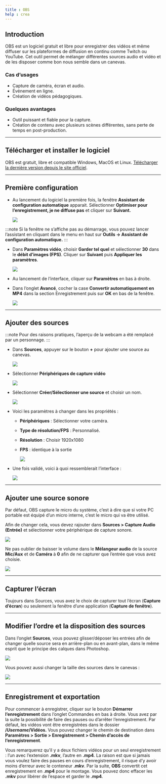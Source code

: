 ```yaml
---
title : OBS
help : crea
---
```


## Introduction

OBS est un logiciel gratuit et libre pour enregistrer des vidéos et même diffuser sur les plateformes de diffusion en continu comme Twitch ou YouTube. Cet outil permet de mélanger différentes sources audio et vidéo et de les disposer comme bon nous semble dans un canevas. 

### Cas d’usages

- Capture de caméra, écran et audio.
- Événement en ligne.
- Création de vidéos pédagogiques.

### Quelques avantages

- Outil puissant et fiable pour la capture.
- Création de contenu avec plusieurs scènes différentes, sans perte de temps en post-production.

---

## Télécharger et installer le logiciel

OBS est gratuit, libre et compatible Windows, MacOS et Linux. [Télécharger la dernière version depuis le site officiel](https://obsproject.com/fr). 

---

## Première configuration

- Au lancement du logiciel la première fois, la fenêtre **Assistant de configuration automatique** apparait. Sélectionner **Optimiser pour l’enregistrement, je ne diffuse pas** et cliquer sur **Suivant.**
    
    ![](/img/docs/obs1.webp)
    
:::note
    Si la fenêtre ne s’affiche pas au démarrage, vous pouvez lancer l’assistant en cliquant dans le menu en haut sur **Outils → Assistant de configuration automatique.**
:::
    

- Dans **Paramètres vidéo**, choisir **Garder tel quel** et sélectionner **30** dans le **débit d’images (FPS)**. Cliquer sur **Suivant** puis **Appliquer les paramètres**.
    
    ![](/img/docs/obs2.webp)
    

- Au lancement de l’interface, cliquer sur **Paramètres** en bas à droite.
- Dans l’onglet **Avancé**, cocher la case **Convertir automatiquement en MP4** dans la section Enregistrement puis sur **OK** en bas de la fenêtre.
    
    ![](/img/docs/obs3.webp)
    
---

## Ajouter des sources

:::note
Pour des raisons pratiques, l’aperçu de la webcam a été remplacé par un personnage.
:::

- Dans **Sources**, appuyer sur le bouton **+** pour ajouter une source au canevas.
    
    ![](/img/docs/obs4.webp)
    

- Sélectionner **Périphériques de capture vidéo**
    
    ![](/img/docs/obs5.webp)
    
- Sélectionner **Créer/Sélectionner une source** et choisir un nom.
    
    ![](/img/docs/obs6.webp)
    
- Voici les paramètres à changer dans les propriétés :
    - **Périphériques** : Sélectionner votre caméra.
    - **Type de résolution/FPS** : Personnalisé.
    - **Résolution** : Choisir 1920x1080
    - **FPS** : identique à la sortie
        
        ![](/img/docs/obs7.webp)
        
- Une fois validé, voici à quoi ressemblerait l’interface :
    
    ![](/img/docs/obs8.webp)
    

---

## Ajouter une source sonore

Par défaut, OBS capture le micro du système, c’est à dire que si votre PC portable est équipé d’un micro interne, c’est le micro qui va être utilisé. 

Afin de changer cela, vous devez rajouter dans **Sources > Capture Audio (Entrée)** et sélectionner votre périphérique de capture sonore. 

![](/img/docs/obs9.webp)

Ne pas oublier de baisser le volume dans le **Mélangeur audio** de la source **Mic/Aux** et de **Caméra** à **0** afin de ne capturer que l’entrée que vous avez choisie. 

![](/img/docs/obs10.webp)

---

## Capturer l’écran

Toujours dans Sources, vous avez le choix de capturer tout l’écran (**Capture d’écran**) ou seulement la fenêtre d’une application (**Capture de fenêtre**).

---

## Modifier l’ordre et la disposition des sources

Dans l’onglet **Sources**, vous pouvez glisser/déposer les entrées afin de changer quelle source sera en arrière-plan ou en avant-plan, dans le même esprit que le principe des calques dans Photoshop. 

![](/img/docs/obs11.gif)

Vous pouvez aussi changer la taille des sources dans le canevas :

![](/img/docs/obs12.gif)

---

## Enregistrement et exportation

Pour commencer à enregistrer, cliquer sur le bouton **Démarrer l’enregistrement** dans l’onglet Commandes en bas à droite. Vous avez par la suite la possibilité de faire des pauses ou d’arrêter l’enregistrement. Par défaut, les vidéos vont être enregistrées dans le dossier **/*Username*/Vidéos.** Vous pouvez changer le chemin de destination dans **Paramètres > Sortie > Enregistrement > Chemin d’accès de l’enregistrement**. 

Vous remarquerez qu’il y a deux fichiers vidéos pour un seul enregistrement : l’un avec l’extension **.mkv**, l’autre en **.mp4**. La raison est que si jamais vous voulez faire des pauses en cours d’enregistrement, il risque d’y avoir moins d’erreur avec le conteneur **.mkv**. Par la suite, **OBS** convertit cet enregistrement en **.mp4** pour le montage. Vous pouvez donc effacer les **.mkv** pour libérer de l’espace et garder le **.mp4**.